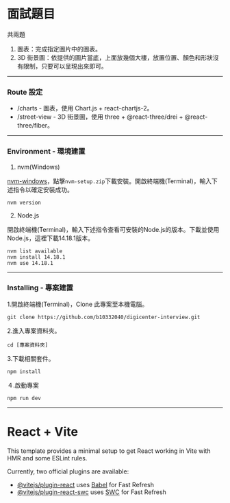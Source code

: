 # 面試題目
共兩題
1. 圖表：完成指定圖片中的圖表。
2. 3D 街景圖：依提供的圖片當底，上面放幾個大樓，放置位置、顏色和形狀沒有限制，只要可以呈現出來即可。

---
### Route 設定
- /charts - 圖表，使用 Chart.js + react-chartjs-2。
- /street-view - 3D 街景圖，使用 three + @react-three/drei + @react-three/fiber。

---
### Environment - 環境建置
1. nvm(Windows)

[nvm-windows](https://github.com/coreybutler/nvm-windows/releases)，點擊`nvm-setup.zip`下載安裝。開啟終端機(Terminal)，輸入下述指令以確定安裝成功。
```
nvm version
```

2. Node.js

開啟終端機(Terminal)，輸入下述指令查看可安裝的Node.js的版本。下載並使用Node.js，這裡下載14.18.1版本。
```
nvm list available
nvm install 14.18.1
nvm use 14.18.1
```

---
### Installing - 專案建置
1.開啟終端機(Terminal)，Clone 此專案至本機電腦。
```
git clone https://github.com/b10332040/digicenter-interview.git
```

2.進入專案資料夾。
```
cd [專案資料夾]
```

3.下載相關套件。
```
npm install
```

４.啟動專案
```
npm run dev
```

---
# React + Vite

This template provides a minimal setup to get React working in Vite with HMR and some ESLint rules.

Currently, two official plugins are available:

- [@vitejs/plugin-react](https://github.com/vitejs/vite-plugin-react/blob/main/packages/plugin-react/README.md) uses [Babel](https://babeljs.io/) for Fast Refresh
- [@vitejs/plugin-react-swc](https://github.com/vitejs/vite-plugin-react-swc) uses [SWC](https://swc.rs/) for Fast Refresh